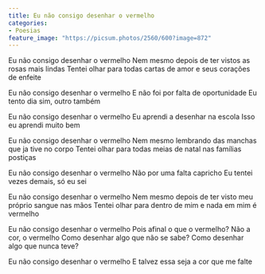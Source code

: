 ```yaml
---
title: Eu não consigo desenhar o vermelho
categories:
- Poesias
feature_image: "https://picsum.photos/2560/600?image=872"
---
```


Eu não consigo desenhar o vermelho
Nem mesmo depois de ter vistos as rosas mais lindas
Tentei olhar para todas cartas de amor e seus corações de enfeite

Eu não consigo desenhar o vermelho
E não foi por falta de oportunidade
Eu tento dia sim, outro também

Eu não consigo desenhar o vermelho
Eu aprendi a desenhar na escola
Isso eu aprendi muito bem

Eu não consigo desenhar o vermelho
Nem mesmo lembrando das manchas que ja tive no corpo
Tentei olhar para todas meias de natal nas famílias postiças

Eu não consigo desenhar o vermelho
Não por uma falta capricho
Eu tentei vezes demais, só eu sei

Eu não consigo desenhar o vermelho
Nem mesmo depois de ter visto meu próprio sangue nas mãos
Tentei olhar para dentro de mim e nada em mim é vermelho

Eu não consigo desenhar o vermelho
Pois afinal o que o vermelho?
Não a cor, o vermelho
Como desenhar algo que não se sabe?
Como desenhar algo que nunca teve?

Eu não consigo desenhar o vermelho
E talvez essa seja a cor que me falte
